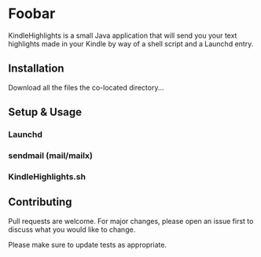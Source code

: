 # Foobar

KindleHighlights is a small Java application that will send you your text highlights made in your Kindle by way of a shell script and a Launchd entry.

## Installation

Download all the files the co-located directory...

## Setup & Usage

### Launchd

### sendmail (mail/mailx)

### KindleHighlights.sh

## Contributing
Pull requests are welcome. For major changes, please open an issue first to discuss what you would like to change.

Please make sure to update tests as appropriate.